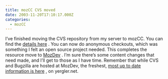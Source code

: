 ```yaml
---
title: mozCC CVS moved
date: 2003-11-20T17:10:17.000Z
categories:
  - mozCC
---
```

I’ve finished moving the <span class="caps">CVS</span> repository from my server to mozCC. You can find the [details here][1] . You can now do anonymous checkouts, which was something I felt an open source project needed. This completes the resource move to [MozDev][2] . I’m sure there’s some content changes that need made, and I’ll get to those as I have time. Remember that while <span class="caps">CVS</span> and Bugzilla are hosted at MozDev, the freshest, [most up to date information is here][3] , on yergler.net.

 [1]: http://mozcc.mozdev.org/source.html
 [2]: http://www.mozdev.org
 [3]: http://www.yergler.net/projects/mozc
